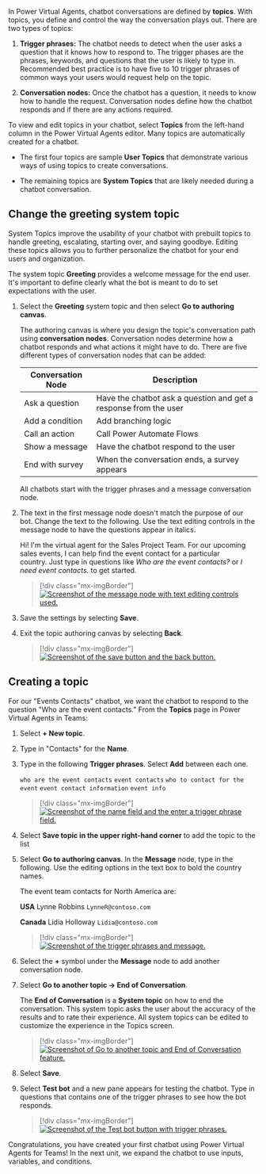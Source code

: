 In Power Virtual Agents, chatbot conversations are defined by **topics**. With topics, you define and control the way the conversation plays out. There are two types of topics:

1. **Trigger phrases:** The chatbot needs to detect when the user asks a question that it knows how to respond to. The trigger phases are the phrases, keywords, and questions that the user is likely to type in. Recommended best practice is to have five to 10 trigger phrases of common ways your users would request help on the topic.

1. **Conversation nodes:** Once the chatbot has a question, it needs to know how to handle the request. Conversation nodes define how the chatbot responds and if there are any actions required.

To view and edit topics in your chatbot, select **Topics** from the left-hand column in the Power Virtual Agents editor. Many topics are automatically created for a chatbot.

-   The first four topics are sample **User Topics** that demonstrate various ways of using topics to create conversations.

-   The remaining topics are **System Topics** that are likely needed during a chatbot conversation.

## Change the greeting system topic

System Topics improve the usability of your chatbot with prebuilt topics to handle greeting, escalating, starting over, and saying goodbye. Editing these topics allows you to further personalize the chatbot for your end users and organization.

The system topic **Greeting** provides a welcome message for the end user. It's important to define clearly what the bot is meant to do to set expectations with the user.

1. Select the **Greeting** system topic and then select **Go to authoring canvas**.

    The authoring canvas is where you design the topic's conversation path using **conversation nodes**. Conversation nodes determine how a chatbot responds and what actions it might have to do. There are five different types of conversation nodes that can be added:

	|     Conversation   Node    |     Description                                                           |
	|----------------------------|---------------------------------------------------------------------------|
	|     Ask a   question       |     Have the   chatbot ask a question and get a response from the user    |
	|     Add a   condition      |     Add branching   logic                                                 |
	|     Call an   action       |     Call Power   Automate Flows                                           |
	|     Show a   message       |     Have the   chatbot respond to the user                                |
	|     End with   survey      |     When the   conversation ends, a survey appears                        |
	
	All chatbots start with the trigger phrases and a message conversation node.

1. The text in the first message node doesn't match the purpose of our bot. Change the text to the following. Use the text editing controls in the message node to have the questions appear in italics.
    
    Hi! I'm the virtual agent for the Sales Project Team. For our upcoming sales events, I can help find the event contact for a particular country. Just type in questions like *Who are the event contacts?* or *I need event contacts.* to get started.
    
    > [!div class="mx-imgBorder"]
	> [![Screenshot of the message node with text editing controls used.](../media/image-5.png)](../media/image-5.png#lightbox)

1. Save the settings by selecting **Save**.

1. Exit the topic authoring canvas by selecting **Back**.
    
    > [!div class="mx-imgBorder"]
	> [![Screenshot of the save button and the back button.](../media/image-6.png)](../media/image-6.png#lightbox)

## Creating a topic

For our "Events Contacts" chatbot, we want the chatbot to respond to the question "Who are the event contacts." From the **Topics** page in Power Virtual Agents in Teams:

1. Select **+ New topic**.

1. Type in "Contacts" for the **Name**.

1. Type in the following **Trigger phrases**. Select **Add** between each one.
    
    `who are the event contacts`
    `event contacts`
    `who to contact for the event`
    `event contact information`
    `event info`
    
    > [!div class="mx-imgBorder"]
	> [![Screenshot of the name field and the enter a trigger phrase field.](../media/image-7.png)](../media/image-7.png#lightbox)

1. Select **Save topic in the upper right-hand corner** to add the topic to the list

1. Select **Go to authoring canvas**. In the **Message** node, type in the following. Use the editing options in the text box to bold the country names.
    
    The event team contacts for North America are:

    **USA**
    Lynne Robbins `LynneR@contoso.com`

	**Canada**
    Lidia Holloway `Lidia@contoso.com`

	> [!div class="mx-imgBorder"]
	> [![Screenshot of the trigger phrases and message.](../media/image-8.png)](../media/image-8.png#lightbox)

1. Select the **+** symbol under the **Message** node to add another conversation node.

1. Select **Go to another topic -> End of Conversation**.
    
    The **End of Conversation** is a **System topic** on how to end the conversation. This system topic asks the user about the accuracy of the results and to rate their experience. All system topics can be edited to customize the experience in the Topics screen.
    
    > [!div class="mx-imgBorder"]
	> [![Screenshot of Go to another topic and End of Conversation feature.](../media/image-9.png)](../media/image-9.png#lightbox)

1. Select **Save**.

1. Select **Test bot** and a new pane appears for testing the chatbot. Type in questions that contains one of the trigger phrases to see how the bot responds.
    
    > [!div class="mx-imgBorder"]
	> [![Screenshot of the Test bot button with trigger phrases.](../media/image-10.png)](../media/image-10.png#lightbox)

Congratulations, you have created your first chatbot using Power Virtual Agents for Teams! In the next unit, we expand the chatbot to use inputs, variables, and conditions.